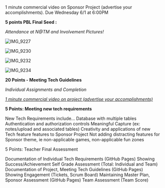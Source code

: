 1 minute commercial video on Sponsor Project (advertise your accomplishments). Due Wednesday 6/1 at 6:00PM

**5 points PBL Final Seed :**

_Attendance at N@TM and Involvement Pictures!_

![IMG_9227](https://user-images.githubusercontent.com/89223621/171721919-a659873f-3c9d-4151-b882-c5c46dbed5c8.jpg)

![IMG_9230](https://user-images.githubusercontent.com/89223621/171721937-ee1ca5e3-4b86-4f83-9087-39f5762b72ba.jpg)

![IMG_9232](https://user-images.githubusercontent.com/89223621/171721946-1e5f8efd-7565-4307-918d-22968cff7eca.jpg)

![IMG_9234](https://user-images.githubusercontent.com/89223621/171721961-1f934f48-1d6a-4804-8032-9cefcdbd0c31.jpg)

**20 Points - Meeting Tech Guidelines**

_Individual Assignments and Completion_

[_1 minute commercial video on project (advertise your accomplishments)_]()

**5 Points: Meeting new tech requirements**

New Tech Requirements include...
Database with multiple tables
Authentication and authorization controls
Meaningful Capture (ex: notes/upload and associated tables)
Creativity and applications of new Tech feature features to Sponsor Project
Not adding distracting features for Sponsor theme, ie non-applicable games, non-applicable fun zones

5 Points: Teacher Final Assessment

Documentation of Individual Tech Requirements (GitHub Pages)
Showing Success/Achievement
Self Grade Assessment (Total: Individual and Team)
Documentation of Project, Meeting Tech Guidelines (GitHub Pages)
Showing Engagement (Tickets, Scrum Board)
Maintaining Master Plan,
Sponsor Assessment (GitHub Pages)
Team Assessment (Team Score)
